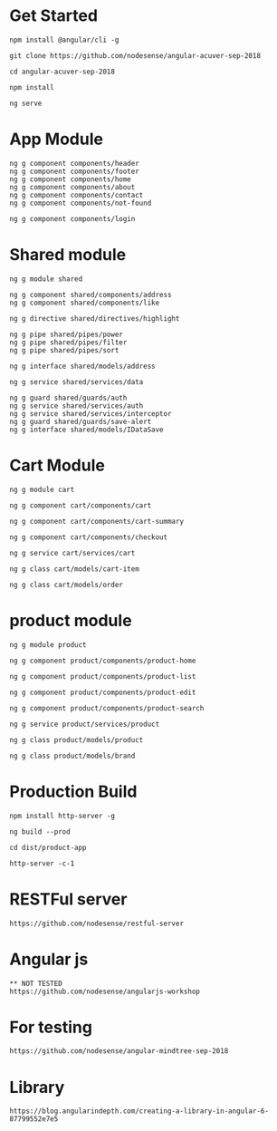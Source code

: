 # Get Started
    npm install @angular/cli -g

    git clone https://github.com/nodesense/angular-acuver-sep-2018

    cd angular-acuver-sep-2018

    npm install

    ng serve
    
# App Module

    ng g component components/header
    ng g component components/footer
    ng g component components/home
    ng g component components/about
    ng g component components/contact
    ng g component components/not-found

    ng g component components/login


# Shared module

    ng g module shared

    ng g component shared/components/address
    ng g component shared/components/like

    ng g directive shared/directives/highlight

    ng g pipe shared/pipes/power
    ng g pipe shared/pipes/filter
    ng g pipe shared/pipes/sort

    ng g interface shared/models/address

    ng g service shared/services/data

    ng g guard shared/guards/auth
    ng g service shared/services/auth
    ng g service shared/services/interceptor
    ng g guard shared/guards/save-alert
    ng g interface shared/models/IDataSave

# Cart Module

    ng g module cart

    ng g component cart/components/cart

    ng g component cart/components/cart-summary

    ng g component cart/components/checkout

    ng g service cart/services/cart

    ng g class cart/models/cart-item

    ng g class cart/models/order
    

# product module

    ng g module product

    ng g component product/components/product-home

    ng g component product/components/product-list

    ng g component product/components/product-edit

    ng g component product/components/product-search

    ng g service product/services/product

    ng g class product/models/product

    ng g class product/models/brand

    

# Production Build
    npm install http-server -g

    ng build --prod

    cd dist/product-app

    http-server -c-1 

# RESTFul server

    https://github.com/nodesense/restful-server

# Angular js
    ** NOT TESTED
    https://github.com/nodesense/angularjs-workshop
    

# For testing

    https://github.com/nodesense/angular-mindtree-sep-2018


# Library 
    https://blog.angularindepth.com/creating-a-library-in-angular-6-87799552e7e5

    